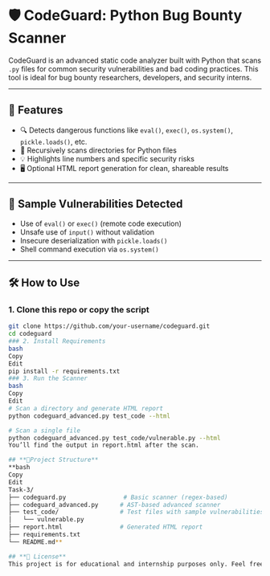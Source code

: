 # **🛡️ CodeGuard: Python Bug Bounty Scanner**

CodeGuard is an advanced static code analyzer built with Python that scans `.py` files for common security vulnerabilities and bad coding practices. This tool is ideal for bug bounty researchers, developers, and security interns.

---

## **🚀 Features**

- 🔍 Detects dangerous functions like `eval()`, `exec()`, `os.system()`, `pickle.loads()`, etc.
- 📁 Recursively scans directories for Python files
- 💡 Highlights line numbers and specific security risks
- 🖥️ Optional HTML report generation for clean, shareable results

---

## **🧪 Sample Vulnerabilities Detected**

- Use of `eval()` or `exec()` (remote code execution)
- Unsafe use of `input()` without validation
- Insecure deserialization with `pickle.loads()`
- Shell command execution via `os.system()`

---

## **🛠️ How to Use**

### 1. Clone this repo or copy the script

```bash
git clone https://github.com/your-username/codeguard.git
cd codeguard
### 2. Install Requirements
bash
Copy
Edit
pip install -r requirements.txt
### 3. Run the Scanner
bash
Copy
Edit
# Scan a directory and generate HTML report
python codeguard_advanced.py test_code --html

# Scan a single file
python codeguard_advanced.py test_code/vulnerable.py --html
You’ll find the output in report.html after the scan.

## **📂Project Structure**
**bash
Copy
Edit
Task-3/
├── codeguard.py                # Basic scanner (regex-based)
├── codeguard_advanced.py      # AST-based advanced scanner
├── test_code/                 # Test files with sample vulnerabilities
│   └── vulnerable.py
├── report.html                # Generated HTML report
├── requirements.txt
└── README.md**

## **📄 License**
This project is for educational and internship purposes only. Feel free to expand it, credit appreciated.

